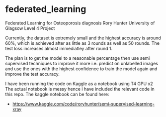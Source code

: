 # federated_learning

Federated Learning for Osteoporosis diagnosis
Rory Hunter
University of Glagsow
Level 4 Project

Currently, the dataset is extremely small and the highest accuracy is around 60%, which is achieved after as little as 3 rounds as well as 50 rounds. The test loss increases almost immediatley after round 1.

The plan is to get the model to a reasonable percentage then use semi supervised techniques to improve it more i.e. predict on unlabelled images and use the ones with the highest confidence to train the model again and improve the test accuracy.

I have been running the code on Kaggle as a notebook using T4 GPU x2
The actual notebook is messy hence i have included the relevant code in this repo.
The kaggle notebook can be found here:

-   https://www.kaggle.com/code/roryhunter/semi-supervised-learning-xray
